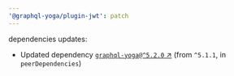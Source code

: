 ```yaml
---
'@graphql-yoga/plugin-jwt': patch
---
```

dependencies updates:
  - Updated dependency [`graphql-yoga@^5.2.0`
    ↗︎](https://www.npmjs.com/package/graphql-yoga/v/5.2.0) (from `^5.1.1`, in `peerDependencies`)
